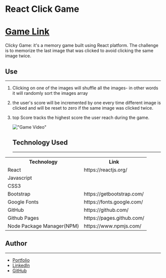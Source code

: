 # React Click Game

<h1><a href="https://hishamss.github.io/ClickyGame-React/" target="_blank">Game Link</a></h1>

Clicky Game: it's a memory game built using React platform. The challenge is to memorize the last image that was clicked to avoid clicking the same image twice.

<h2>Use</h2>
<hr>

1. Clicking on one of the images will shuffle all the images- in other words it will randomly sort the images array
2. the user's score will be incremented by one every time different image is clicked and will be reset to zero if the same image was clicked twice.
3. top Score tracks the highest score the user reach during the game.

   !["Game Video"](public/assets/videos/game.gif)

      <h2>Technology Used</h2>
   <hr>

<table>
<tr>
<th>Technology</th>

<th>Link</th>

</tr>
<tr>
<td>React</td>
<td>https://reactjs.org/</td>
</tr>
<tr>
<td>Javascript</td>
<td></td>
</tr>
<tr>
<td>CSS3</td>
<td></td>
</tr>
<tr>
<td>Bootstrap</td>
<td>https://getbootstrap.com/</td>
</tr>
<tr>
<td>Google Fonts</td>
<td>https://fonts.google.com/</td>
</tr>
<tr>
<td>GitHub</td>
<td>https://github.com/</td>
</tr>
<tr>
<td>Github Pages</td>
<td>https://pages.github.com/</td>
</tr>
<tr>
<td>Node Package Manager(NPM)</td>
<td>https://www.npmjs.com/</td>
</tr>
</table>

<h2>Author</h2>
<hr>

- <a href="hishamsaymeh.com">Portfolio</a>
- <a href="https://www.linkedin.com/in/hisham-saymeh">LinkedIn</a>
- <a href="https://github.com/hishamss">GitHub</a>
